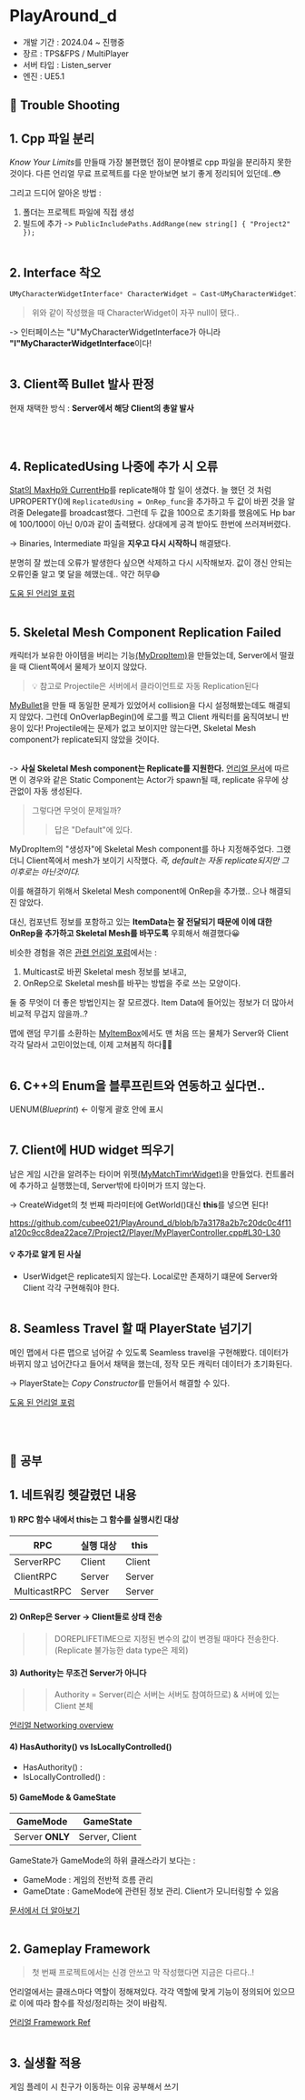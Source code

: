 # PlayAround_d
+ 개발 기간 :  2024.04 ~ 진행중
+ 장르 : TPS&FPS / MultiPlayer
+ 서버 타입 : Listen_server
+ 엔진 : UE5.1

## 🚀 Trouble Shooting
## 1. Cpp 파일 분리
*Know Your Limits*를 만들때 가장 불편했던 점이 분야별로 cpp 파일을 분리하지 못한 것이다. 다른 언리얼 무료 프로젝트를 다운 받아보면 보기 좋게 정리되어 있던데..😳

그리고 드디어 알아온 방법 : 
1. 폴더는 프로젝트 파일에 직접 생성
2. 빌드에 추가 -> ```PublicIncludePaths.AddRange(new string[] { "Project2" });```
<br/><br/>

## 2. Interface 착오
```c++
UMyCharacterWidgetInterface* CharacterWidget = Cast<UMyCharacterWidgetInterface>(OwningActor);
```
> 위와 같이 작성했을 때 CharacterWidget이 자꾸 null이 됐다..

-> 인터페이스는 "U"MyCharacterWidgetInterface가 아니라 **"I"MyCharacterWidgetInterface**이다!
<br/><br/>

## 3. Client쪽 Bullet 발사 판정
현재 채택한 방식 : **Server에서 해당 Client의 총알 발사**

<br/><br/>

## 4. ReplicatedUsing 나중에 추가 시 오류
[Stat의 MaxHp와 CurrentHp](https://github.com/cubee021/PlayAround_d/blob/2b16d255d7aeeaaae81e40333d35e3bb87eaf7c1/Project2/Character/MyCharacterStatComponent.h)를 replicate해야 할 일이 생겼다. 늘 했던 것 처럼 UPROPERTY()에 ```ReplicatedUsing = OnRep_func```을 추가하고 두 값이 바뀐 것을 알려줄 Delegate를 broadcast했다. 그런데 두 값을 100으로 초기화를 했음에도 Hp bar에 100/100이 아닌 0/0과 같이 출력됐다. 상대에게 공격 받아도 한번에 쓰러져버렸다.

-> Binaries, Intermediate 파일을 **지우고 다시 시작하니** 해결됐다. 

분명히 잘 썼는데 오류가 발생한다 싶으면 삭제하고 다시 시작해보자. 값이 갱신 안되는 오류인줄 알고 몇 달을 헤맸는데.. 약간 허무😅

[도움 된 언리얼 포럼](https://forums.unrealengine.com/t/initializecomponent-not-firing-on-spawn/322782)
<br/><br/>

## 5. Skeletal Mesh Component Replication Failed
캐릭터가 보유한 아이템을 버리는 기능[(MyDropItem)](https://github.com/cubee021/PlayAround_d/blob/main/Project2/Item/MyDropItem.cpp)을 만들었는데, Server에서 떨궜을 때 Client쪽에서 물체가 보이지 않았다. 

> 💡 참고로 Projectile은 서버에서 클라이언트로 자동 Replication된다

[MyBullet](https://github.com/cubee021/PlayAround_d/blob/main/Project2/Weapon/MyBullet.cpp)을 만들 때 동일한 문제가 있었어서 collision을 다시 설정해봤는데도 해결되지 않았다. 그런데 OnOverlapBegin()에 로그를 찍고 Client 캐릭터를 움직여보니 반응이 있다! Projectile에는 문제가 없고 보이지만 않는다면, Skeletal Mesh component가 replicate되지 않았을 것이다.
<br/><br/>

-> **사실 Skeletal Mesh component는 Replicate를 지원한다.** [언리얼 문서](https://dev.epicgames.com/documentation/en-us/unreal-engine/component-replication?application_version=4.27)에 따르면 이 경우와 같은 Static Component는 Actor가 spawn될 때, replicate 유무에 상관없이 자동 생성된다.

> 그렇다면 무엇이 문제일까?
>> 답은 "Default"에 있다.

MyDropItem의 "생성자"에 Skeletal Mesh component를 하나 지정해주었다. 그랬더니 Client쪽에서 mesh가 보이기 시작했다. *즉, default는 자동 replicate되지만 그 이후로는 아닌것이다.*

이를 해결하기 위해서 Skeletal Mesh component에 OnRep을 추가했.. 으나 해결되진 않았다.

대신, 컴포넌트 정보를 포함하고 있는 **ItemData는 잘 전달되기 때문에 이에 대한 OnRep을 추가하고 Skeletal Mesh를 바꾸도록** 우회해서 해결했다😀

비슷한 경험을 겪은 [관련 언리얼 포럼](https://forums.unrealengine.com/t/problem-with-mesh-replication/753047)에서는 :

1. Multicast로 바뀐 Skeletal mesh 정보를 보내고,
2. OnRep으로 Skeletal mesh를 바꾸는 방법을 주로 쓰는 모양이다.

둘 중 무엇이 더 좋은 방법인지는 잘 모르겠다. Item Data에 들어있는 정보가 더 많아서 비교적 무겁지 않을까..? 

맵에 랜덤 무기를 소환하는 [MyItemBox](https://github.com/cubee021/PlayAround_d/blob/main/Project2/Item/MyItemBox.cpp)에서도 맨 처음 뜨는 물체가 Server와 Client 각각 달라서 고민이었는데, 이제 고쳐봄직 하다🔧🔧
<br/><br/>

## 6. C++의 Enum을 블루프린트와 연동하고 싶다면..
UENUM(*Blueprint*) <- 이렇게 괄호 안에 표시
<br/><br/>

## 7. Client에 HUD widget 띄우기
남은 게임 시간을 알려주는 타이머 위젯[(MyMatchTimrWidget)](https://github.com/cubee021/PlayAround_d/blob/main/Project2/UI/MyMatchTimerWidget.cpp)을 만들었다. 컨트롤러에 추가하고 실행했는데, Server밖에 타이머가 뜨지 않는다. 

-> CreateWidget의 첫 번째 파라미터에 GetWorld()대신 **this**를 넣으면 된다!

https://github.com/cubee021/PlayAround_d/blob/b7a3178a2b7c20dc0c4f11a120c9cc8dea22ace7/Project2/Player/MyPlayerController.cpp#L30-L30

#### 💡 추가로 알게 된 사실
+ UserWidget은 replicate되지 않는다. Local로만 존재하기 떄문에 Server와 Client 각각 구현해줘야 한다.
<br/><br/>

## 8. Seamless Travel 할 때 PlayerState 넘기기
메인 맵에서 다른 맵으로 넘어갈 수 있도록 Seamless travel을 구현해봤다. 데이터가 바뀌지 않고 넘어간다고 들어서 채택을 했는데, 정작 모든 캐릭터 데이터가 초기화된다. 

-> PlayerState는 *Copy Constructor*를 만들어서 해결할 수 있다.

[도움 된 언리얼 포럼](https://forums.unrealengine.com/t/how-can-i-use-seamless-travel-to-persist-data-across-map-changes/317174)

<br/><br/>

## 📖 공부
## 1. 네트워킹 헷갈렸던 내용
#### 1) RPC 함수 내에서 this는 그 함수를 실행시킨 대상

|RPC|실행 대상|this|
|---|---|---|
|ServerRPC|Client|Client|
|ClientRPC|Server|Server|
|MulticastRPC|Server|Server|

#### 2) OnRep은 Server -> Client들로 상태 전송
>> DOREPLIFETIME으로 지정된 변수의 값이 변경될 때마다 전송한다. (Replicate 불가능한 data type은 제외)

#### 3) Authority는 무조건 Server가 아니다
>> Authority = Server(리슨 서버는 서버도 참여하므로) & 서버에 있는 Client 본체

[언리얼 Networking overview](https://dev.epicgames.com/documentation/ko-kr/unreal-engine/networking-overview-for-unreal-engine)

#### 4) HasAuthority() vs IsLocallyControlled()
+ HasAuthority() :
+ IsLocallyControlled() :

#### 5) GameMode & GameState
|GameMode|GameState|
|---|---|
|Server **ONLY**|Server, Client|

GameState가 GameMode의 하위 클래스라기 보다는 :
 + GameMode : 게임의 전반적 흐름 관리
 + GameDtate : GameMode에 관련된 정보 관리. Client가 모니터링할 수 있음

[문서에서 더 알아보기](https://dev.epicgames.com/documentation/ko-kr/unreal-engine/game-mode-and-game-state-in-unreal-engine)
<br/><br/>

## 2. Gameplay Framework
> 첫 번째 프로젝트에서는 신경 안쓰고 막 작성했다면 지금은 다르다..!

언리얼에서는 클래스마다 역할이 정해져있다. 각각 역할에 맞게 기능이 정의되어 있으므로 이에 따라 함수를 작성/정리하는 것이 바람직.
 
[언리얼 Framework Ref](https://dev.epicgames.com/documentation/ko-kr/unreal-engine/gameplay-framework-quick-reference?application_version=4.27)
<br/><br/>

## 3. 실생활 적용
게임 플레이 시 친구가 이동하는 이유 공부해서 쓰기





